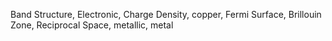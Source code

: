 Band Structure,
Electronic,
Charge Density,
copper,
Fermi Surface,
Brillouin Zone,
Reciprocal Space,
metallic,
metal
